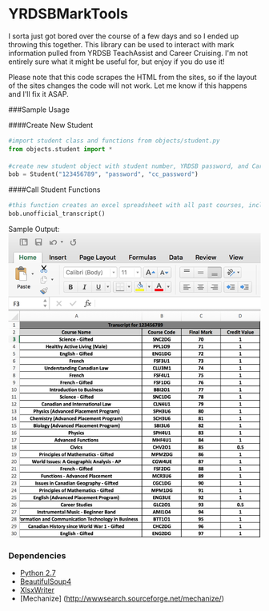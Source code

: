 # YRDSBMarkTools

I sorta just got bored over the course of a few days and so I ended up throwing this together. This library can be used to interact with mark information pulled from YRDSB TeachAssist and Career Cruising. I'm not entirely sure what it might be useful for, but enjoy if you do use it! 

Please note that this code scrapes the HTML from the sites, so if the layout of the sites changes the code will not work. Let me know if this happens and I'll fix it ASAP.

###Sample Usage

####Create New Student
```python
#import student class and functions from objects/student.py
from objects.student import *

#create new student object with student number, YRDSB password, and Career Cruising password
bob = Student("123456789", "password", "cc_password")
```

####Call Student Functions

```python
#this function creates an excel spreadsheet with all past courses, including marks and credits
bob.unofficial_transcript()
```
Sample Output:
![Sample1](https://github.com/haydengunraj/YRDSBMarkTools/blob/master/samples/Sample1.png?raw=true "Sample1")



### Dependencies

- [Python 2.7](https://www.python.org/downloads/)
- [BeautifulSoup4](http://www.crummy.com/software/BeautifulSoup/)
- [XlsxWriter](http://xlsxwriter.readthedocs.org/)
- [Mechanize] (http://wwwsearch.sourceforge.net/mechanize/)
